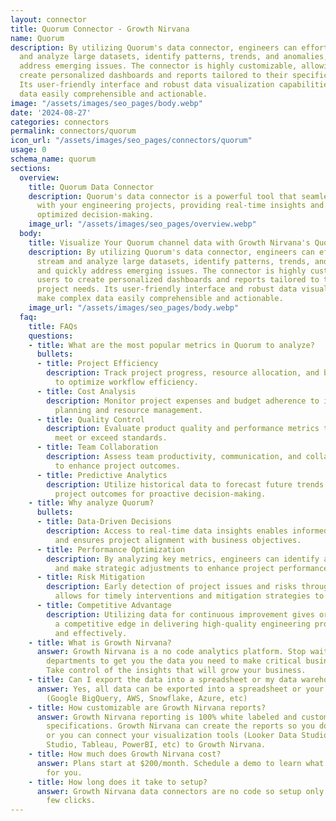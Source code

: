 ```yaml
---
layout: connector
title: Quorum Connector - Growth Nirvana
name: Quorum
description: By utilizing Quorum's data connector, engineers can effortlessly stream
  and analyze large datasets, identify patterns, trends, and anomalies, and quickly
  address emerging issues. The connector is highly customizable, allowing users to
  create personalized dashboards and reports tailored to their specific project needs.
  Its user-friendly interface and robust data visualization capabilities make complex
  data easily comprehensible and actionable.
image: "/assets/images/seo_pages/body.webp"
date: '2024-08-27'
categories: connectors
permalink: connectors/quorum
icon_url: "/assets/images/seo_pages/connectors/quorum"
usage: 0
schema_name: quorum
sections:
  overview:
    title: Quorum Data Connector
    description: Quorum's data connector is a powerful tool that seamlessly integrates
      with your engineering projects, providing real-time insights and analytics for
      optimized decision-making.
    image_url: "/assets/images/seo_pages/overview.webp"
  body:
    title: Visualize Your Quorum channel data with Growth Nirvana's Quorum Connector
    description: By utilizing Quorum's data connector, engineers can effortlessly
      stream and analyze large datasets, identify patterns, trends, and anomalies,
      and quickly address emerging issues. The connector is highly customizable, allowing
      users to create personalized dashboards and reports tailored to their specific
      project needs. Its user-friendly interface and robust data visualization capabilities
      make complex data easily comprehensible and actionable.
    image_url: "/assets/images/seo_pages/body.webp"
  faq:
    title: FAQs
    questions:
    - title: What are the most popular metrics in Quorum to analyze?
      bullets:
      - title: Project Efficiency
        description: Track project progress, resource allocation, and bottlenecks
          to optimize workflow efficiency.
      - title: Cost Analysis
        description: Monitor project expenses and budget adherence to improve financial
          planning and resource management.
      - title: Quality Control
        description: Evaluate product quality and performance metrics to ensure deliverables
          meet or exceed standards.
      - title: Team Collaboration
        description: Assess team productivity, communication, and collaboration patterns
          to enhance project outcomes.
      - title: Predictive Analytics
        description: Utilize historical data to forecast future trends and potential
          project outcomes for proactive decision-making.
    - title: Why analyze Quorum?
      bullets:
      - title: Data-Driven Decisions
        description: Access to real-time data insights enables informed decision-making
          and ensures project alignment with business objectives.
      - title: Performance Optimization
        description: By analyzing key metrics, engineers can identify areas for improvement
          and make strategic adjustments to enhance project performance.
      - title: Risk Mitigation
        description: Early detection of project issues and risks through data analysis
          allows for timely interventions and mitigation strategies to minimize disruptions.
      - title: Competitive Advantage
        description: Utilizing data for continuous improvement gives organizations
          a competitive edge in delivering high-quality engineering projects efficiently
          and effectively.
    - title: What is Growth Nirvana?
      answer: Growth Nirvana is a no code analytics platform. Stop waiting for other
        departments to get you the data you need to make critical business decisions.
        Take control of the insights that will grow your business.
    - title: Can I export the data into a spreadsheet or my data warehouse?
      answer: Yes, all data can be exported into a spreadsheet or your data warehouse
        (Google BigQuery, AWS, Snowflake, Azure, etc)
    - title: How customizable are Growth Nirvana reports?
      answer: Growth Nirvana reporting is 100% white labeled and customized to your
        specifications. Growth Nirvana can create the reports so you don’t have to
        or you can connect your visualization tools (Looker Data Studio/Google Data
        Studio, Tableau, PowerBI, etc) to Growth Nirvana.
    - title: How much does Growth Nirvana cost?
      answer: Plans start at $200/month. Schedule a demo to learn what plan is best
        for you.
    - title: How long does it take to setup?
      answer: Growth Nirvana data connectors are no code so setup only requires a
        few clicks.
---
```

